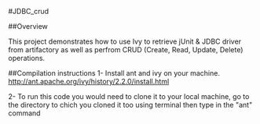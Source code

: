 #JDBC_crud

##Overview

This project demonstrates how to use Ivy to retrieve jUnit & JDBC driver from artifactory as well as perfrom CRUD (Create, Read, Update, Delete) operations.

##Compilation instructions
  1- Install ant and ivy on your machine. http://ant.apache.org/ivy/history/2.2.0/install.html
  
  2- To run this code you would need to clone it to your local machine, go to the directory to chich you cloned it too using terminal then type in the "ant" command
